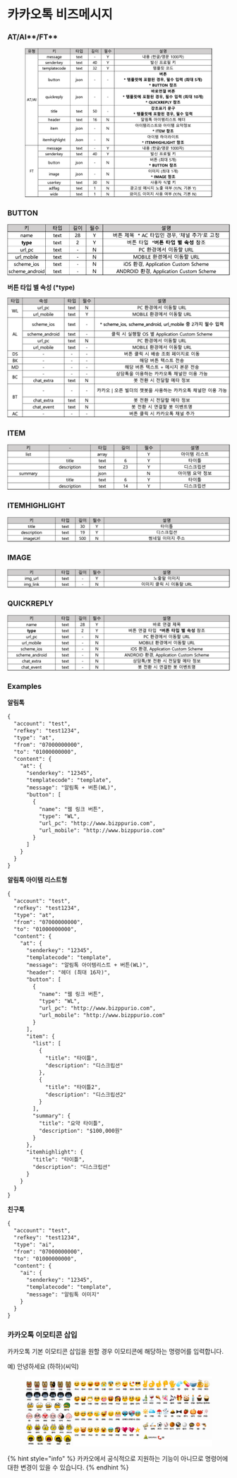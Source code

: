 # 카카오톡 비즈메시지

### AT/AI**/FT**

<figure><img src="../../.gitbook/assets/image (29).png" alt=""><figcaption></figcaption></figure>

### BUTTON

![](<../../.gitbook/assets/image (3) (1).png>)

**버튼 타입 별 속성 (\*type)**

![](<../../.gitbook/assets/image (5) (1) (1).png>)

### ITEM

![](<../../.gitbook/assets/image (18) (1).png>)

### ITEMHIGHLIGHT

![](<../../.gitbook/assets/image (22) (1).png>)

### IMAGE

![](<../../.gitbook/assets/image (23) (1) (1) (1).png>)

### QUICKREPLY

![](<../../.gitbook/assets/image (15) (1).png>)

### Examples

**알림톡**

```json5
{
  "account": "test",
  "refkey": "test1234",
  "type": "at",
  "from": "07000000000",
  "to": "01000000000",
  "content": {
    "at": {
      "senderkey": "12345",
      "templatecode": "template",
      "message": "알림톡 + 버튼(WL)",
      "button": [
        {
          "name": "웹 링크 버튼",
          "type": "WL",
          "url_pc": "http://www.bizppurio.com",
          "url_mobile": "http://www.bizppurio.com"
        }
      ]
    }
  }
}
```



**알림톡 아이템 리스트형**

```json5
{
  "account": "test",
  "refkey": "test1234",
  "type": "at",
  "from": "07000000000",
  "to": "01000000000",
  "content": {
    "at": {
      "senderkey": "12345",
      "templatecode": "template",
      "message": "알림톡 아이템리스트 + 버튼(WL)",
      "header": "헤더 (최대 16자)",
      "button": [
        {
          "name": "웹 링크 버튼",
          "type": "WL",
          "url_pc": "http://www.bizppurio.com",
          "url_mobile": "http://www.bizppurio.com"
        }
      ],
      "item": {
        "list": [
          {
            "title": "타이틀",
            "description": "디스크립션"
          },
          {
            "title": "타이틀2",
            "description": "디스크립션2"
          }
        ],
        "summary": {
          "title": "요약 타이틀",
          "description": "$100,000원"
        }
      },
      "itemhighlight": {
        "title": "타이틀",
        "description": "디스크립션"
      }
    }
  }
}
```

**친구톡**

```json5
{
  "account": "test",
  "refkey": "test1234",
  "type": "ai",
  "from": "07000000000",
  "to": "01000000000",
  "content": {
    "ai": {
      "senderkey": "12345",
      "templatecode": "template",
      "message": "알림톡 이미지"
    }
  }
}
```



### 카카오톡 이모티콘 삽입

카카오톡 기본 이모티콘 삽입을 원할 경우 이모티콘에 해당하는 명령어를 입력합니다.

예) 안녕하세요 (하하)(씨익)

<figure><img src="../../.gitbook/assets/카카오톡 이모티콘 이름 (1) (1).png" alt=""><figcaption></figcaption></figure>

{% hint style="info" %}
카카오에서 공식적으로 지원하는 기능이 아니므로 명령어에 대한 변경이 있을 수 있습니다.
{% endhint %}
